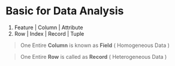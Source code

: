 # Basic for Data Analysis

1. Feature | Column | Attribute
2. Row | Index | Record | Tuple

> One Entire **Column** is known as **Field** ( Homogeneous Data )

> One Entire **Row** is called as **Record**  ( Heterogeneous Data )

